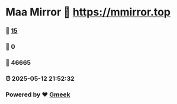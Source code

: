 # Maa Mirror :link: https://mmirror.top 
### :page_facing_up: [15](https://mmirror.top/tag.html) 
### :speech_balloon: 0 
### :hibiscus: 46665 
### :alarm_clock: 2025-05-12 21:52:32 
### Powered by :heart: [Gmeek](https://github.com/Meekdai/Gmeek)
